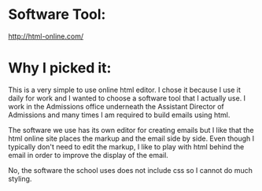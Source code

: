 # Software Tool:

http://html-online.com/

# Why I picked it:

This is a very simple to use online html editor. I chose it because I use it daily for work and I wanted to choose a software tool that I actually use. I work in the Admissions office underneath the Assistant Director of Admissions and many times I am required to build emails using html. 

The software we use has its own editor for creating emails but I like that the html online site places the markup and the email side by side. Even though I typically don't need to edit the markup, I like to play with html behind the email in order to improve the display of the email.

No, the software the school uses does not include css so I cannot do much styling.

